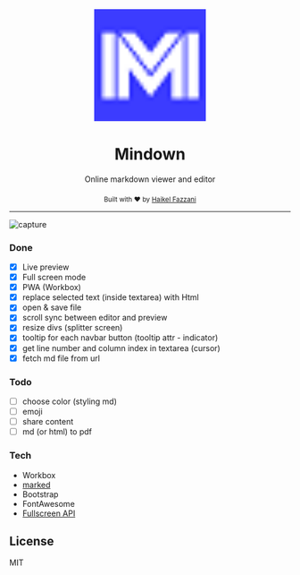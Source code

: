 <div align="center">
  <a href="https://github.com/haikelfazzani"><img src="logo.png" alt="mindown" width="200"></a>
  <br>
  <h1>Mindown</h1>
	<p> Online markdown viewer and editor</p>
  <sub>Built with ❤︎ by
  <a href="https://github.com/haikelfazzani">Haikel Fazzani</a>
	</sub>
</div>

---

![capture](https://i.ibb.co/8gFFN2J/Capture.png)

### Done
- [x] Live preview
- [x] Full screen mode
- [x] PWA (Workbox)
- [x] replace selected text (inside textarea) with Html
- [x] open & save file
- [x] scroll sync between editor and preview
- [x] resize divs (splitter screen)
- [x] tooltip for each navbar button (tooltip attr - indicator)
- [x] get line number and column index in textarea (cursor)
- [x] fetch md file from url

### Todo
- [ ] choose color (styling md)
- [ ] emoji
- [ ] share content
- [ ] md (or html) to pdf

### Tech
- Workbox
- [marked](https://github.com/markedjs/marked)
- Bootstrap
- FontAwesome
- [Fullscreen API](https://developer.mozilla.org/en-US/docs/Web/API/Fullscreen_API/Guide)

## License
MIT
